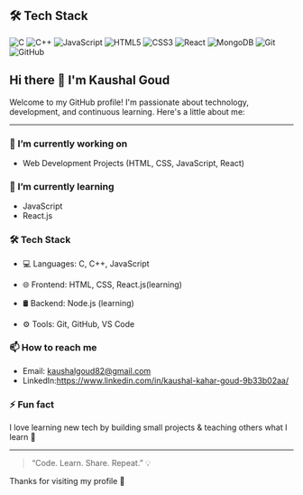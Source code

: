 ## 🛠 Tech Stack

![C](https://img.shields.io/badge/C-00599C?style=flat&logo=c&logoColor=white)
![C++](https://img.shields.io/badge/C++-00599C?style=flat&logo=c%2B%2B&logoColor=white)
![JavaScript](https://img.shields.io/badge/JavaScript-F7DF1E?style=flat&logo=javascript&logoColor=black)
![HTML5](https://img.shields.io/badge/HTML5-E34F26?style=flat&logo=html5&logoColor=white)
![CSS3](https://img.shields.io/badge/CSS3-1572B6?style=flat&logo=css3&logoColor=white)
![React](https://img.shields.io/badge/React-20232A?style=flat&logo=react&logoColor=61DAFB)
![MongoDB](https://img.shields.io/badge/MongoDB-4EA94B?style=flat&logo=mongodb&logoColor=white)
![Git](https://img.shields.io/badge/Git-F05032?style=flat&logo=git&logoColor=white)
![GitHub](https://img.shields.io/badge/GitHub-181717?style=flat&logo=github&logoColor=white)


## Hi there 👋 I'm Kaushal Goud

Welcome to my GitHub profile! I'm passionate about technology, development, and continuous learning. Here's a little about me:

---

### 🔭 I’m currently working on
- Web Development Projects (HTML, CSS, JavaScript, React)


### 🌱 I’m currently learning
- JavaScript 
- React.js 
### 🛠 Tech Stack
- 💻 Languages: C, C++, JavaScript
- 🌐 Frontend: HTML, CSS, React.js(learning)
- 🛢 Backend: Node.js (learning)

- ⚙️ Tools: Git, GitHub, VS Code

### 📫 How to reach me
- Email: kaushalgoud82@gmail.com
- LinkedIn:https://www.linkedin.com/in/kaushal-kahar-goud-9b33b02aa/




### ⚡ Fun fact
I love learning new tech by building small projects & teaching others what I learn 🚀

---

> “Code. Learn. Share. Repeat.” 💡

Thanks for visiting my profile 🙌
